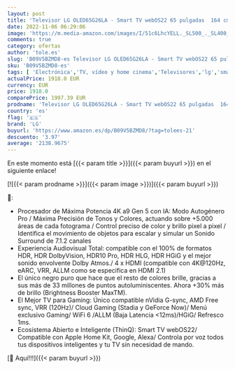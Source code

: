 ```yaml
---
layout: post
title: 'Televisor LG OLED65G26LA - Smart TV webOS22 65 pulgadas  164 cm  4K OLED evo Gallery Edition  Procesador Inteligente 4K a9 Gen 5 IA  compatible formatos HDR  HDR Dolby Vision  Dolby Atmos  TV Gaming'
date: 2022-11-06 06:29:06
image: 'https://m.media-amazon.com/images/I/51c6LhcYELL._SL500_._SL400_.jpg'
comments: true
category: ofertas
author: 'tole.es'
slug: 'B09V5BZMD8-es Televisor LG OLED65G26LA - Smart TV webOS22 65 pulgadas...'
sku: 'B09V5BZMD8-es'
tags: [ 'Electrónica','TV, vídeo y home cinema','Televisores','lg','smart','televisor','tv','🇪🇸', ]
actualPrice: 1918.0 EUR
currency: EUR
price: 1918.0
comparePrice: 1997.39 EUR
prodname: 'Televisor LG OLED65G26LA - Smart TV webOS22 65 pulgadas  164 cm  4K OLED evo Gallery Edition  Procesador Inteligente 4K a9 Gen 5 IA  compatible formatos HDR  HDR Dolby Vision  Dolby Atmos  TV Gaming'
country: 'es'
flag: '🇪🇸'
brand: 'LG'
buyurl: 'https://www.amazon.es/dp/B09V5BZMD8/?tag=tolees-21'
descuento: '3.97'
average: '2138.9675'
---
```


En este momento está [{{< param title >}}]({{< param buyurl >}}) en el siguiente enlace!

[![{{< param prodname >}}]({{< param image >}})]({{< param buyurl >}})

🔎:

- Procesador de Máxima Potencia 4K a9 Gen 5 con IA: Modo Autogénero Pro / Máxima Precisión de Tonos y Colores, actuando sobre +5.000 áreas de cada fotograma / Control preciso de color y brillo pixel a pixel / Identifica el movimiento de objetos para escalar y simular un Sonido Surround de 7.1.2 canales
- Experiencia Audiovisual Total: compatible con el 100% de formatos HDR, HDR DolbyVision, HDR10 Pro, HDR HLG, HDR HGiG y el mejor sonido envolvente Dolby Atmos./ 4 x HDMI (compatible con 4K@120Hz, eARC, VRR, ALLM como se especifica en HDMI 2.1)
- El único negro puro que hace que el resto de colores brille, gracias a sus más de 33 millones de puntos autoluminiscentes. Ahora +30% más de brillo (Brightness Booster MaxTM).
- El Mejor TV para Gaming: Único compatible nVidia G-sync, AMD Free sync, VRR (120Hz)/ Cloud Gaming (Stadia y GeForce Now)/ Menú exclusivo Gaming/ WiFi 6 /ALLM (Baja Latencia <12ms)/HGiG/ Refresco 1ms.
- Ecosistema Abierto e Inteligente (ThinQ): Smart TV webOS22/ Compatible con Apple Home Kit, Google, Alexa/ Controla por voz todos tus dispositivos inteligentes y tu TV sin necesidad de mando.

[🛒 Aquí!!!]({{< param buyurl >}})
